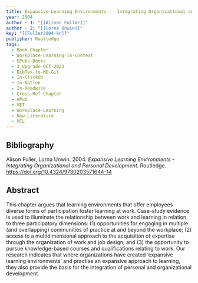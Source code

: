 ```yaml
---
title: Expansive Learning Environments -  Integrating Organizational and Personal Development
year: 2004
author - 1: "[[Alison Fuller]]"
author - 2: "[[Lorna Unwin]]"
key: "[[Fuller2004-kn]]"
publisher: Routledge
tags:
  - Book_Chapter
  - Workplace-Learning-in-Context
  - EPubs-Books
  - 3_Upgrade-OCT-2023
  - BibTex-to-MD-Git
  - In-ClickUp
  - In-Notion
  - In-Readwise
  - Cross-Ref-Chapter
  - ePub
  - VET
  - Workplace-Learning
  - New-Literature
  - UCL
---
```


## Bibliography
Alison Fuller, Lorna Unwin. 2004. *Expansive Learning Environments -  Integrating Organizational and Personal Development*. Routledge. https://doi.org/10.4324/9780203571644-14
## Abstract
This chapter argues that learning environments that offer employees diverse forms of participation foster learning at work. Case-study evidence is used to illuminate the relationship between work and learning in relation to three participatory dimensions: (1) opportunities for engaging in multiple (and overlapping) communities of practice at and beyond the workplace; (2) access to a multidimensional approach to the acquisition of expertise through the organization of work and job design; and (3) the opportunity to pursue knowledge-based courses and qualifications relating to work. Our research indicates that where organizations have created ‘expansive learning environments’ and practise an expansive approach to learning, they also provide the basis for the integration of personal and organizational development.